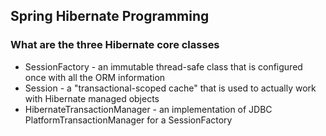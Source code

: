 
## Spring Hibernate Programming

### What are the three Hibernate core classes
* SessionFactory - an immutable thread-safe class that is configured once with all the ORM information
* Session - a "transactional-scoped cache" that is used to actually work with Hibernate managed objects
* HibernateTransactionManager - an implementation of JDBC PlatformTransactionManager for a SessionFactory

